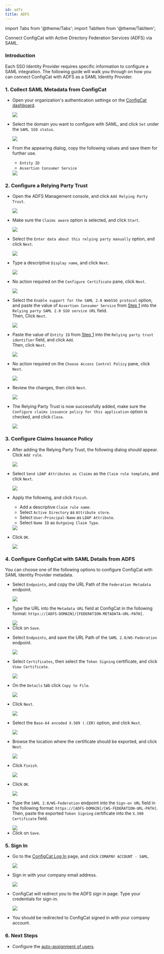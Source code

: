 ```yaml
---
id: adfs
title: ADFS
---
```


import Tabs from '@theme/Tabs';
import TabItem from '@theme/TabItem';

Connect ConfigCat with Active Directory Federation Services (ADFS) via SAML.

### Introduction
Each SSO Identity Provider requires specific information to configure a SAML integration. The following guide will walk you through on how you can connect ConfigCat with ADFS as a SAML Identity Provider.

### 1. Collect SAML Metadata from ConfigCat
- Open your organization's authentication settings on the <a href="https://app.configcat.com/organization/authentication" target="_blank">ConfigCat dashboard</a>.

  <img class="saml-tutorial-img" src="/static/assets/saml/dashboard/authentication.png" />

- Select the domain you want to configure with SAML, and click `Set` under the `SAML SSO status`.

  <img class="saml-tutorial-img" src="/static/assets/saml/dashboard/domains.png" />

- From the appearing dialog, copy the following values and save them for further use.
    - `Entity ID`
    - `Assertion Consumer Service`

    <img class="saml-tutorial-img" src="/static/assets/saml/dashboard/saml_config.png" />

### 2. Configure a Relying Party Trust

- Open the ADFS Management console, and click `Add Relying Party Trust`.

  <img class="saml-tutorial-img" src="/static/assets/saml/adfs/2_add_relying_party.png" />

- Make sure the `Claims aware` option is selected, and click `Start`.

  <img class="saml-tutorial-img" src="/static/assets/saml/adfs/3_claims_aware.png" />

- Select the `Enter data about this relying party manually` option, and click `Next`.

  <img class="saml-tutorial-img" src="/static/assets/saml/adfs/4_manual_metadata.png" />

- Type a descriptive `Display name`, and click `Next`.

  <img class="saml-tutorial-img" src="/static/assets/saml/adfs/5_name.png" />

- No action required on the `Configure Certificate` pane, click `Next`.

  <img class="saml-tutorial-img" src="/static/assets/saml/adfs/6_configure_cert.png" />

- Select the `Enable support for the SAML 2.0 WebSSO protocol` option, and paste the value of `Assertion Consumer Service` from [Step 1](#1-collect-saml-metadata-from-configcat) into the `Relying party SAML 2.0 SSO service URL` field.  
Then, Click `Next`.

  <img class="saml-tutorial-img" src="/static/assets/saml/adfs/7_acs_url.png" />

- Paste the value of `Entity ID` from [Step 1](#1-collect-saml-metadata-from-configcat) into the `Relying party trust identifier` field, and click `Add`.  
Then, click `Next`.

  <img class="saml-tutorial-img" src="/static/assets/saml/adfs/8_add_entity_id.png" />

- No action required on the `Choose Access Control Policy` pane, click `Next`.

  <img class="saml-tutorial-img" src="/static/assets/saml/adfs/9_access_control_policy.png" />

- Review the changes, then click `Next`.

  <img class="saml-tutorial-img" src="/static/assets/saml/adfs/10_ready_to_add_trust.png" />

- The Relying Party Trust is now successfully added, make sure the `Configure claims issuance policy for this application` option is checked, and click `Close`.

  <img class="saml-tutorial-img" src="/static/assets/saml/adfs/11_finish_party.png" />

### 3. Configure Claims Issuance Policy

- After adding the Relying Party Trust, the following dialog should appear.  
Click `Add rule`.

  <img class="saml-tutorial-img" src="/static/assets/saml/adfs/12_edit_claims.png" />

- Select `Send LDAP Attributes as Claims` as the `Claim rule template`, and click `Next`.

  <img class="saml-tutorial-img" src="/static/assets/saml/adfs/13_ldap_claims.png" />

- Apply the following, and click `Finish`.
    - Add a descriptive `Claim rule name`.
    - Select `Active Directory` as `Attribute store`.
    - Select `User-Principal-Name` as `LDAP Attribute`.
    - Select `Name ID` as `Outgoing Claim Type`.

  <img class="saml-tutorial-img" src="/static/assets/saml/adfs/14_unc_to_nameid.png" />

- Click `OK`.

  <img class="saml-tutorial-img" src="/static/assets/saml/adfs/15_finish_claims.png" />

### 4. Configure ConfigCat with SAML Details from ADFS

You can choose one of the following options to configure ConfigCat with SAML Identity Provider metadata.

<Tabs>
  <TabItem value="metadataUrl" label="Metadata URL" default>
    <ul>
      <li>
        <p>Select <code>Endpoints</code>, and copy the URL Path of the <code>Federation Metadata</code> endpoint.</p>
        <img class="saml-tutorial-img" src="/static/assets/saml/adfs/metadata_url.png" />
      </li>
      <li>
        <p>Type the URL into the <code>Metadata URL</code> field at ConfigCat in the following format: <code>https://[ADFS-DOMAIN]/[FEDERATION-METADATA-URL-PATH]</code>.</p>
        <img class="saml-tutorial-img" src="/static/assets/saml/adfs/cc_metadata.png" />
      </li>
      <li>
        Click on <code>Save</code>.
      </li>
    </ul>
  </TabItem>
  <TabItem value="manual" label="Manual Configuration">
    <ul>
      <li>
        <p>Select <code>Endpoints</code>, and save the URL Path of the <code>SAML 2.0/WS-Federation</code> endpoint.</p>
        <img class="saml-tutorial-img" src="/static/assets/saml/adfs/login_url.png" />
      </li>
      <li>
        <p>Select <code>Certificates</code>, then select the <code>Token Signing</code> certificate, and click <code>View Certificate</code>.</p>
        <img class="saml-tutorial-img" src="/static/assets/saml/adfs/view_cert.png" />
      </li>
      <li>
        <p>On the <code>Details</code> tab click <code>Copy to File</code>.</p>
        <img class="saml-tutorial-img" src="/static/assets/saml/adfs/copy_cert_to_file.png" />
      </li>
      <li>
        <p>Click <code>Next</code>.</p>
        <img class="saml-tutorial-img" src="/static/assets/saml/adfs/cert_wizard.png" />
      </li>
      <li>
        <p>Select the <code>Base-64 encoded X.509 (.CER)</code> option, and click <code>Next</code>.</p>
        <img class="saml-tutorial-img" src="/static/assets/saml/adfs/cert_export_base64.png" />
      </li>
      <li>
        <p>Browse the location where the certificate should be exported, and click <code>Next</code>.</p>
        <img class="saml-tutorial-img" src="/static/assets/saml/adfs/cert_name.png" />
      </li>
      <li>
        <p>Click <code>Finish</code>.</p>
        <img class="saml-tutorial-img" src="/static/assets/saml/adfs/cert_finish.png" />
      </li>
      <li>
        <p>Click <code>OK</code>.</p>
        <img class="saml-tutorial-img" src="/static/assets/saml/adfs/cert_export_ok.png" />
      </li>
      <li>
        <p>Type the <code>SAML 2.0/WS-Federation</code> endpoint into the <code>Sign-on URL</code> field in the following format: <code>https://[ADFS-DOMAIN]/[WS-FEDERATION-URL-PATH]</code>.
        Then, paste the exported <code>Token Signing</code> certificate into the <code>X.509 Certificate</code> field.</p>
        <img class="saml-tutorial-img" src="/static/assets/saml/adfs/cc_manual.png" />
      </li>
      <li>
        Click on <code>Save</code>.
      </li>
    </ul>
  </TabItem>
</Tabs>

### 5. Sign In
- Go to the <a href="https://app.configcat.com/login" target="_blank">ConfigCat Log In</a> page, and click `COMAPNY ACCOUNT - SAML`.
  
  <img class="saml-tutorial-img" src="/static/assets/saml/dashboard/saml_login.png" />

- Sign in with your company email address.

  <img class="saml-tutorial-img" src="/static/assets/saml/dashboard/company_email.png" />

- ConfigCat will redirect you to the ADFS sign in page. Type your credentials for sign-in.

  <img class="saml-tutorial-img" src="/static/assets/saml/adfs/login.png" />

- You should be redirected to ConfigCat signed in with your company account.

### 6. Next Steps

- Configure the [auto-assignment of users](../../auto-assign-users).